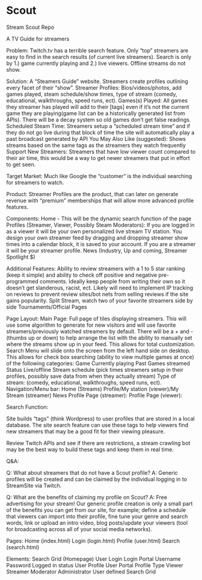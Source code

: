 # Scout

Stream Scout Repo

A TV Guide for streamers

Problem: Twitch.tv has a terrible search feature. Only “top” streamers are easy to find in the search results (of current live streamers). Search is only by 1.) game currently playing and 2.) live viewers. Offline streams do not show.

Solution: A “Steamers Guide” website. Streamers create profiles outlining every facet of their “show”.
Streamer Profiles: Bios/videos/photos, add games played, steam schedule/show times, type of stream (comedy, educational, walkthroughs, speed runs, ect).
Games(s) Played: All games they streamer has played will add to their [tags] even if it’s not the current game they are playing(game list can be a historically generated list from APIs). There will be a decay system so old games don’t get false readings.
Scheduled Steam Time: Streamers setup a “scheduled stream time” and if they do not go live during that block of time the site will automatically play a past broadcast generated by API
You May Also Like (suggested): Shows streams based on the same tags as the streamers they watch frequently
Support New Streamers: Streamers that have low viewer count compared to their air time, this would be a way to get newer streamers that put in effort to get seen.

Target Market: Much like Google the “customer” is the individual searching for streamers to watch.

Product: Streamer Profiles are the product, that can later on generate revenue with “premium” memberships that will allow more advanced profile features.

Components:
Home - This will be the dynamic search function of the page
Profiles (Streamer, Viewer, Possibly Steam Moderators):
If you are logged in as a viewer it will be your own personalized live stream TV station. You design your own streamer feed by dragging and dropping streamer show times into a calendar block, it is saved to your account.
If you are a streamer it will be your streamer profile.
News (Industry, Up and coming, Streamer Spotlight $)

Additional Features:
Ability to review streamers with a 1 to 5 star ranking (keep it simple) and ability to check off positive and negative pre-programmed comments. Ideally keep people from writing their own so it doesn’t get slanderous, racist, ect. Likely will need to implement IP tracking on reviews to prevent review sites/bot nets from selling reviews if the site gains popularity.
Split Stream, watch two of your favorite streamers side by side
Tournaments/Official Pages

Page Layout:
Main Page:
Full page of tiles displaying streamers. This will use some algorithm to generate for new visitors and will use favorite streamers/previously watched streamers by default. There will be a + and - (thumbs up or down) to help arrange the list with the ability to manually set where the streams show up in your feed. This allows for total customization.
Search Menu will slide onto the screen from the left hand side on desktop. This allows for check box searching (ability to view multiple games at once) of the following categories:
Game Currently playing
Past Games streamed
Status Live/offline
Stream schedule (pick times streamers setup in their profiles, possibly save data from when they actually stream)
Type of stream: (comedy, educational, walkthroughs, speed runs, ect).
Navigation/Menu bar:
Home (Streams)
Profile/My station (viewer)/My Stream (streamer)
News
Profile Page (streamer):
Profile Page (viewer):

Search Function:

Site builds “tags” (think Wordpress) to user profiles that are stored in a local database. The site search feature can use these tags to help viewers find new streamers that may be a good fit for their viewing pleasure.

Review Twitch APIs and see if there are restrictions, a stream crawling bot may be the best way to build these tags and keep them in real time.

Q&A:

Q: What about streamers that do not have a Scout profile?
A: Generic profiles will be created and can be claimed by the individual logging in to StreamSite via Twitch.

Q: What are the benefits of claiming my profile on Scout?
A: Free advertising for your stream! Our generic profile creation is only a small part of the benefits you can get from our site, for example; define a schedule that viewers can import into their profile, fine tune your genre and search words, link or upload an intro video, blog posts/update your viewers (tool for broadcasting across all of your social media networks).

Pages:
Home (index.html)
Login (login.html)
Profile (user.html)
Search (search.html)

Elements:
Search Grid (Homepage)
User Login
Login Portal
Username
Password
Logged in status
User Profile
User Portal
Profile Type
Viewer
Streamer
Moderator
Administrator
User defined Search Grid
